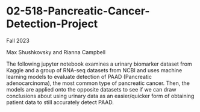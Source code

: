 # 02-518-Pancreatic-Cancer-Detection-Project
Fall 2023

Max Shushkovsky and Rianna Campbell

The following jupyter notebook examines a urinary biomarker dataset from Kaggle and a group of RNA-seq datasets from NCBI and uses machine learning models to evaluate detection of PAAD (Pancreatic adenocarcinoma), the most common type of pancreatic cancer. Then, the models are applied onto the opposite datasets to see if we can draw conclusions about using urinary data as an easier/quicker form of obtaining patient data to still accurately detect PAAD.
